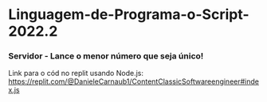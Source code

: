 # Linguagem-de-Programa-o-Script-2022.2

### Servidor - Lance o menor número que seja único!

Link para o cód no replit usando Node.js: https://replit.com/@DanieleCarnaub1/ContentClassicSoftwareengineer#index.js
